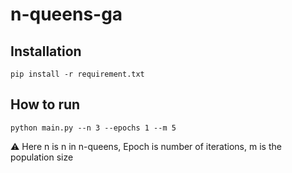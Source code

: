 # n-queens-ga

## Installation

```shell
pip install -r requirement.txt
```

## How to run

```shell
python main.py --n 3 --epochs 1 --m 5
```

:warning: Here n is n in n-queens, Epoch is number of iterations, m is the population size